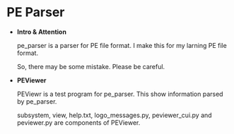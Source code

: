 # PE Parser

+ **Intro & Attention**

  pe_parser is a parser for PE file format. I make this for my larning PE file format.

  So, there may be some mistake. Please be careful.

+ **PEViewer**

  PEViewr is a test program for pe_parser. This show information parsed by pe_parser.
  
  subsystem, view, help.txt, logo_messages.py, peviewer_cui.py and peviewer.py are components of PEViewer.
 

